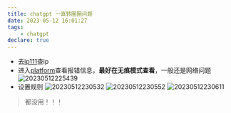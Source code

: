 ```yaml
---
title: chatgpt 一直转圈圈问题
date: 2023-05-12 16:01:27
tags:
    - chatgpt
declare: true
---
```

- 去[ip111](http://www.ip111.cn/)查ip
- 进入[platform](https://platform.openai.com/)查看报错信息，**最好在无痕模式查看**，一般还是网络问题<!--more-->
![20230512225439](https://cdn.jsdelivr.net/gh/Corner430/Picture/images/20230512225439.png)
- 设置规则
![20230512230532](https://cdn.jsdelivr.net/gh/Corner430/Picture/images/20230512230532.png)
![20230512230552](https://cdn.jsdelivr.net/gh/Corner430/Picture/images/20230512230552.png)
![20230512230611](https://cdn.jsdelivr.net/gh/Corner430/Picture/images/20230512230611.png)

> 都没用！！！